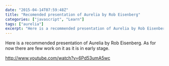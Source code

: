 ```yaml
---
date: "2015-04-14T07:59:48Z"
title: "Recomended presentation of Aurelia by Rob Eisenberg"
categories: ["javascript", "Learn"]
tags: ["aurelia"]
excerpt: "Here is a recommended presentation of Aurelia by Rob Eisenberg. As for now there are few work on it..."
---
```


Here is a recommended presentation of Aurelia by Rob Eisenberg. As for now there are few work on it as it is in early stage.

http://www.youtube.com/watch?v=6Pd53umA5wc